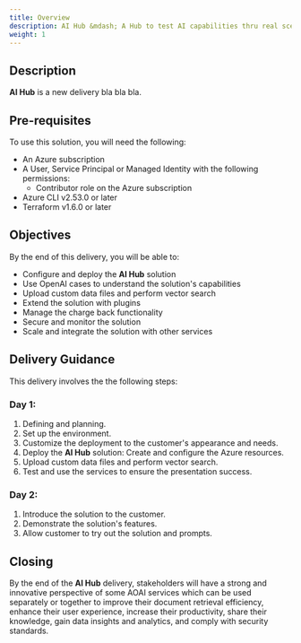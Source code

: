 ```yaml
---
title: Overview
description: AI Hub &mdash; A Hub to test AI capabilities thru real scenarios.
weight: 1
---
```


## Description
**AI Hub** is a new delivery bla bla bla.

## Pre-requisites
To use this solution, you will need the following:
- An Azure subscription
- A User, Service Principal or Managed Identity with the following permissions:
  - Contributor role on the Azure subscription
- Azure CLI v2.53.0 or later
- Terraform v1.6.0 or later

## Objectives
By the end of this delivery, you will be able to:
- Configure and deploy the **AI Hub** solution
- Use OpenAI cases to understand the solution's capabilities
- Upload custom data files and perform vector search
- Extend the solution with plugins
- Manage the charge back functionality
- Secure and monitor the solution
- Scale and integrate the solution with other services

## Delivery Guidance
This delivery involves the the following steps:

### Day 1:
1. Defining and planning.
1. Set up the environment.
1. Customize the deployment to the customer's appearance and needs.
1. Deploy the **AI Hub** solution: Create and configure the Azure resources.
1. Upload custom data files and perform vector search.
1. Test and use the services to ensure the presentation success. 

### Day 2:
1. Introduce the solution to the customer.
1. Demonstrate the solution's features.
1. Allow customer to try out the solution and prompts. 

## Closing
By the end of the **AI Hub** delivery, stakeholders will have a strong and innovative perspective of some AOAI services which can be used separately or together to improve their document retrieval efficiency, enhance their user experience, increase their productivity, share their knowledge, gain data insights and analytics, and comply with security standards.


